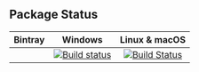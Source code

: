 ## Package Status

| Bintray | Windows | Linux & macOS | 
|:--------:|:---------:|:-----------------:|
||[![Build status](https://ci.appveyor.com/api/projects/status/95w6xu22rl09pfjb?svg=true)](https://ci.appveyor.com/project/seladb/conan-pcapplusplus)|[![Build Status](https://travis-ci.org/seladb/conan-pcapplusplus.svg?branch=master)](https://travis-ci.org/seladb/conan-pcapplusplus)|

